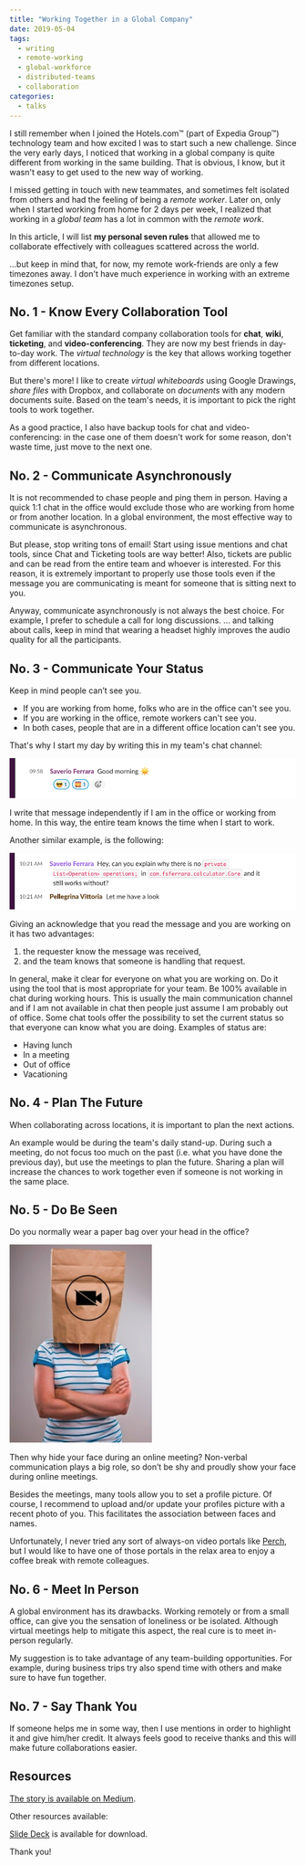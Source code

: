 ```yaml
---
title: "Working Together in a Global Company"
date: 2019-05-04
tags:
  - writing
  - remote-working
  - global-workforce
  - distributed-teams
  - collaboration
categories:
  - talks
---
```

I still remember when I joined the Hotels.com™ (part of Expedia Group™) technology team and how excited I was to start such a new challenge. Since the very early days, I noticed that working in a global company is quite different from working in the same building. That is obvious, I know, but it wasn't easy to get used to the new way of working.

I missed getting in touch with new teammates, and sometimes felt isolated from others and had the feeling of being a *remote worker*. Later on, only when I started working from home for 2 days per week, I realized that working in a *global team* has a lot in common with the *remote work*.

In this article, I will list __my personal seven rules__ that allowed me to collaborate effectively with colleagues scattered across the world.

<!-- truncate -->

...but keep in mind that, for now, my remote work-friends are only a few timezones away. I don't have much experience in working with an extreme timezones setup.

## No. 1 - Know Every Collaboration Tool

Get familiar with the standard company collaboration tools for **chat**, **wiki**, **ticketing**, and **video-conferencing**. They are now my best friends in day-to-day work. The _virtual technology_ is the key that allows working together from different locations.

But there's more! I like to create _virtual whiteboards_ using Google Drawings, _share files_ with Dropbox, and collaborate on _documents_ with any modern documents suite. Based on the team's needs, it is important to pick the right tools to work together.

As a good practice, I also have backup tools for chat and video-conferencing: in the case one of them doesn't work for some reason, don't waste time, just move to the next one.

## No. 2 - Communicate Asynchronously

It is not recommended to chase people and ping them in person. Having a quick 1:1 chat in the office would exclude those who are working from home or from another location. In a global environment, the most effective way to communicate is asynchronous.

But please, stop writing tons of email! Start using issue mentions and chat tools, since Chat and Ticketing tools are way better! Also, tickets are public and can be read from the entire team and whoever is interested. For this reason, it is extremely important to properly use those tools even if the message you are communicating is meant for someone that is sitting next to you.

Anyway, communicate asynchronously is not always the best choice. For example, I prefer to schedule a call for long discussions.
... and talking about calls, keep in mind that wearing a headset highly improves the audio quality for all the participants.

## No. 3 - Communicate Your Status

Keep in mind people can’t see you.
- If you are working from home, folks who are in the office can't see you.
- If you are working in the office, remote workers can't see you.
- In both cases, people that are in a different office location can't see you.

That's why I start my day by writing this in my team's chat channel:

![say hello when the day starts](communicate-your-status-1.png)

I write that message independently if I am in the office or working from home. In this way, the entire team knows the time when I start to work.

Another similar example, is the following:

![keep the team posted about your status](communicate-your-status-2.png)

Giving an acknowledge that you read the message and you are working on it has two advantages:
1. the requester know the message was received,
2. and the team knows that someone is handling that request.

In general, make it clear for everyone on what you are working on. Do it using the tool that is most appropriate for your team.
Be 100% available in chat during working hours. This is usually the main communication channel and if I am not available in chat then people just assume I am probably out of office. Some chat tools offer the possibility to set the current status so that everyone can know what you are doing. Examples of status are:
- Having lunch
- In a meeting
- Out of office
- Vacationing

## No. 4 - Plan The Future

When collaborating across locations, it is important to plan the next actions.

An example would be during the team's daily stand-up. During such a meeting, do not focus too much on the past (i.e. what you have done the previous day), but use the meetings to plan the future.
Sharing a plan will increase the chances to work together even if someone is not working in the same place.

## No. 5 - Do Be Seen

Do you normally wear a paper bag over your head in the office?

![No webcam bag face](bag-face.png)

Then why hide your face during an online meeting? Non-verbal communication plays a big role, so don’t be shy and proudly show your face during online meetings.

Besides the meetings, many tools allow you to set a profile picture. Of course, I recommend to upload and/or update your profiles picture with a recent photo of you. This facilitates the association between faces and names.

Unfortunately, I never tried any sort of always-on video portals like [Perch](https://perch.co/), but I would like to have one of those portals in the relax area to enjoy a coffee break with remote colleagues.

## No. 6 - Meet In Person

A global environment has its drawbacks. Working remotely or from a small office, can give you the sensation of loneliness or be isolated. Although virtual meetings help to mitigate this aspect, the real cure is to meet in-person regularly.

My suggestion is to take advantage of any team-building opportunities. For example, during business trips try also spend time with others and make sure to have fun together.

## No. 7 - Say Thank You

If someone helps me in some way, then I use mentions in order to highlight it and give him/her credit. It always feels good to receive thanks and this will make future collaborations easier.

## Resources

[The story is available on Medium](https://medium.com/expedia-group-tech/working-together-in-a-global-company-d242cee6f440?source=friends_link&sk=e16f366ae77168ab10a6e660c2995e82).

Other resources available:

[<i class="fa fa-download" aria-hidden="true"></i> Slide Deck](/downloads/talks/working-together-in-a-global-company.pdf) is available for download.
<!--
[<i class="fab fa-youtube" aria-hidden="true"></i> Presentation](https://www.youtube.com/watch?v=ebPIWp0NIOk) that can be used for a "brown bag" session.
-->

Thank you!
